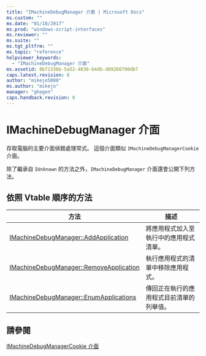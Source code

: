 ```yaml
---
title: "IMachineDebugManager 介面 | Microsoft Docs"
ms.custom: ""
ms.date: "01/18/2017"
ms.prod: "windows-script-interfaces"
ms.reviewer: ""
ms.suite: ""
ms.tgt_pltfrm: ""
ms.topic: "reference"
helpviewer_keywords: 
  - "IMachineDebugManager 介面"
ms.assetid: 0b7133bb-5a52-4036-b4db-d69260790db7
caps.latest.revision: 8
author: "mikejo5000"
ms.author: "mikejo"
manager: "ghogen"
caps.handback.revision: 8
---
```

# IMachineDebugManager 介面
存取電腦的主要介面偵錯處理常式。  這個介面類似 `IMachineDebugManagerCookie` 介面。  
  
 除了繼承自 `IUnknown` 的方法之外，`IMachineDebugManager` 介面還會公開下列方法。  
  
## 依照 Vtable 順序的方法  
  
|方法|描述|  
|--------|--------|  
|[IMachineDebugManager::AddApplication](../../winscript/reference/imachinedebugmanager-addapplication.md)|將應用程式加入至執行中的應用程式清單。|  
|[IMachineDebugManager::RemoveApplication](../../winscript/reference/imachinedebugmanager-removeapplication.md)|執行應用程式的清單中移除應用程式。|  
|[IMachineDebugManager::EnumApplications](../../winscript/reference/imachinedebugmanager-enumapplications.md)|傳回正在執行的應用程式目前清單的列舉值。|  
  
## 請參閱  
 [IMachineDebugManagerCookie 介面](../../winscript/reference/imachinedebugmanagercookie-interface.md)